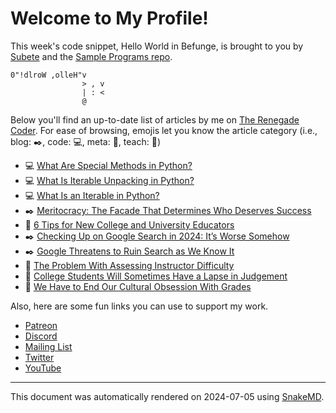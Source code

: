 # Welcome to My Profile!

This week's code snippet, Hello World in Befunge, is brought to you by [Subete](https://subete.jeremygrifski.com/en/latest/) and the [Sample Programs repo](https://sampleprograms.io/).

```Befunge
0"!dlroW ,olleH"v    
                > , v
                | : <
                @
```

Below you'll find an up-to-date list of articles by me on [The Renegade Coder](https://therenegadecoder.com). For ease of browsing, emojis let you know the article category (i.e., blog: :black_nib:, code: :computer:, meta: :thought_balloon:, teach: :apple:)

- :computer: [What Are Special Methods in Python?](https://therenegadecoder.com/code/what-are-special-methods-in-python/)
- :computer: [What Is Iterable Unpacking in Python?](https://therenegadecoder.com/code/what-is-iterable-unpacking-in-python/)
- :computer: [What Is an Iterable in Python?](https://therenegadecoder.com/code/what-is-an-iterable-in-python/)
- :black_nib: [Meritocracy: The Facade That Determines Who Deserves Success](https://therenegadecoder.com/blog/meritocracy-the-facade-that-determines-who-deserves-success/)
- :apple: [6 Tips for New College and University Educators](https://therenegadecoder.com/teach/6-tips-for-new-college-and-university-educators/)
- :black_nib: [Checking Up on Google Search in 2024: It’s Worse Somehow](https://therenegadecoder.com/blog/checking-up-on-google-search-in-2024-its-worse-somehow/)
- :black_nib: [Google Threatens to Ruin Search as We Know It](https://therenegadecoder.com/blog/google-threatens-to-ruin-search-as-we-know-it/)
- :apple: [The Problem With Assessing Instructor Difficulty](https://therenegadecoder.com/teach/the-problem-with-assessing-instructor-difficulty/)
- :apple: [College Students Will Sometimes Have a Lapse in Judgement](https://therenegadecoder.com/teach/college-students-will-sometimes-have-a-lapse-in-judgement/)
- :apple: [We Have to End Our Cultural Obsession With Grades](https://therenegadecoder.com/teach/we-have-to-end-our-cultural-obsession-with-grades/)

Also, here are some fun links you can use to support my work.

- [Patreon](https://www.patreon.com/TheRenegadeCoder)
- [Discord](https://discord.gg/Jhmtj7Z)
- [Mailing List](https://therenegadecoder.com/about/newsletter)
- [Twitter](https://twitter.com/RenegadeCoder94)
- [YouTube](https://www.youtube.com/channel/UCpyoVwOqYRlSAEUPEn7P9hw)

***

This document was automatically rendered on 2024-07-05 using [SnakeMD](https://www.snakemd.io).